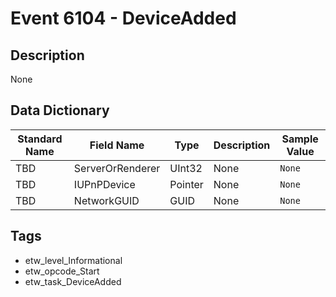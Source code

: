 # Event 6104 - DeviceAdded

## Description
None

## Data Dictionary
|Standard Name|Field Name|Type|Description|Sample Value|
|---|---|---|---|---|
|TBD|ServerOrRenderer|UInt32|None|`None`|
|TBD|IUPnPDevice|Pointer|None|`None`|
|TBD|NetworkGUID|GUID|None|`None`|

## Tags
* etw_level_Informational
* etw_opcode_Start
* etw_task_DeviceAdded